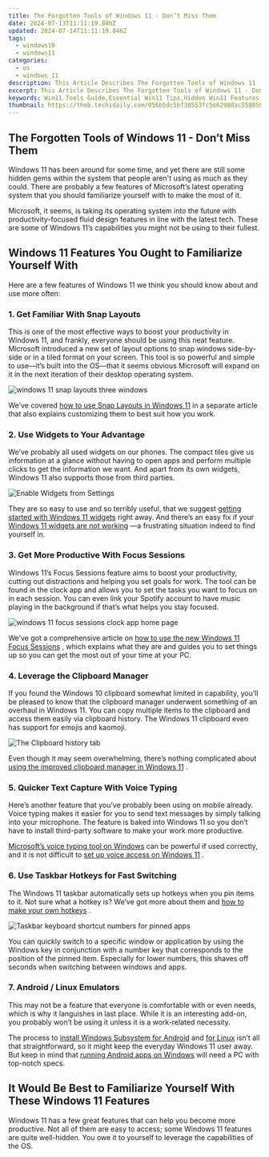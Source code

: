 ```yaml
---
title: The Forgotten Tools of Windows 11 - Don’t Miss Them
date: 2024-07-13T11:11:19.846Z
updated: 2024-07-14T11:11:19.846Z
tags:
  - windows10
  - windows11
categories:
  - os
  - windows 11
description: This Article Describes The Forgotten Tools of Windows 11 - Don’t Miss Them
excerpt: This Article Describes The Forgotten Tools of Windows 11 - Don’t Miss Them
keywords: Win11 Tools Guide,Essential Win11 Tips,Hidden Win11 Features,Windows 11 Unknown Utilities,Mastering Win11 Extras,Secret Win11 Commands,Advanced Win11 Tools
thumbnail: https://thmb.techidaily.com/056b5dc5bf38553fc5e62980ac558058cdfef6fae043dca04e140a16eeec969f.jpg
---
```


## The Forgotten Tools of Windows 11 - Don’t Miss Them

 Windows 11 has been around for some time, and yet there are still some hidden gems within the system that people aren't using as much as they could. There are probably a few features of Microsoft’s latest operating system that you should familiarize yourself with to make the most of it.

 Microsoft, it seems, is taking its operating system into the future with productivity-focused fluid design features in line with the latest tech. These are some of Windows 11’s capabilities you might not be using to their fullest.

## Windows 11 Features You Ought to Familiarize Yourself With

 Here are a few features of Windows 11 we think you should know about and use more often:

### 1\. Get Familiar With Snap Layouts

 This is one of the most effective ways to boost your productivity in Windows 11, and frankly, everyone should be using this neat feature. Microsoft introduced a new set of layout options to snap windows side-by-side or in a tiled format on your screen. This tool is so powerful and simple to use—it’s built into the OS—that it seems obvious Microsoft will expand on it in the next iteration of their desktop operating system.

![windows 11 snap layouts three windows](https://static1.makeuseofimages.com/wordpress/wp-content/uploads/2021/08/windows-11-snap-layouts-three-windows.jpg)

 We’ve covered [how to use Snap Layouts in Windows 11](https://www.makeuseof.com/how-to-use-snap-layouts-in-windows-11/) in a separate article that also explains customizing them to best suit how you work.

### 2\. Use Widgets to Your Advantage

 We’ve probably all used widgets on our phones. The compact tiles give us information at a glance without having to open apps and perform multiple clicks to get the information we want. And apart from its own widgets, Windows 11 also supports those from third parties.

![Enable Widgets from Settings](https://static1.makeuseofimages.com/wordpress/wp-content/uploads/2023/02/enable-widgets-from-settings.jpg)

 They are so easy to use and so terribly useful, that we suggest [getting started with Windows 11 widgets](https://www.makeuseof.com/windows-11-widgets-starter-tips/) right away. And there’s an easy fix if your [Windows 11 widgets are not working](https://www.makeuseof.com/windows-11-widgets-not-working/) —a frustrating situation indeed to find yourself in.

### 3\. Get More Productive With Focus Sessions

 Windows 11’s Focus Sessions feature aims to boost your productivity, cutting out distractions and helping you set goals for work. The tool can be found in the clock app and allows you to set the tasks you want to focus on in each session. You can even link your Spotify account to have music playing in the background if that’s what helps you stay focused.

![windows 11 focus sessions clock app home page](https://static1.makeuseofimages.com/wordpress/wp-content/uploads/2021/08/windows-11-focus-sessions-clock-app-home-page.jpg)

 We’ve got a comprehensive article on [how to use the new Windows 11 Focus Sessions](https://www.makeuseof.com/how-to-use-windows-11-focus-sessions/) , which explains what they are and guides you to set things up so you can get the most out of your time at your PC.

### 4\. Leverage the Clipboard Manager

 If you found the Windows 10 clipboard somewhat limited in capability, you’ll be pleased to know that the clipboard manager underwent something of an overhaul in Windows 11\. You can copy multiple items to the clipboard and access them easily via clipboard history. The Windows 11 clipboard even has support for emojis and kaomoji.

![The Clipboard history tab](https://static1.makeuseofimages.com/wordpress/wp-content/uploads/2021/11/the-clipboard-history-tab.png)

 Even though it may seem overwhelming, there’s nothing complicated about [using the improved clipboard manager in Windows 11](https://www.makeuseof.com/how-to-use-clipboard-manager-in-windows-11/) .

### 5\. Quicker Text Capture With Voice Typing

 Here’s another feature that you’ve probably been using on mobile already. Voice typing makes it easier for you to send text messages by simply talking into your microphone. The feature is baked into Windows 11 so you don’t have to install third-party software to make your work more productive.

[Microsoft’s voice typing tool on Windows](https://www.makeuseof.com/how-to-start-voice-typing-on-windows-11/) can be powerful if used correctly, and it is not difficult to [set up voice access on Windows 11](https://www.makeuseof.com/windows-11-enable-voice-access/) .

### 6\. Use Taskbar Hotkeys for Fast Switching

 The Windows 11 taskbar automatically sets up hotkeys when you pin items to it. Not sure what a hotkey is? We’ve got more about them and [how to make your own hotkeys](https://www.makeuseof.com/what-is-a-hotkey-how-to-make-custom/) .

![Taskbar keyboard shortcut numbers for pinned apps](https://static1.makeuseofimages.com/wordpress/wp-content/uploads/2022/08/keyboard-shortcut-numbers-1.jpg)

 You can quickly switch to a specific window or application by using the Windows key in conjunction with a number key that corresponds to the position of the pinned item. Especially for lower numbers, this shaves off seconds when switching between windows and apps.

### 7\. Android / Linux Emulators

 This may not be a feature that everyone is comfortable with or even needs, which is why it languishes in last place. While it is an interesting add-on, you probably won’t be using it unless it is a work-related necessity.

 The process to [install Windows Subsystem for Android](https://www.makeuseof.com/windows-11-sideload-android-apps/) and [for Linux](https://www.makeuseof.com/windows-11-install-run-bash/) isn’t all that straightforward, so it might keep the everyday Windows 11 user away. But keep in mind that [running Android apps on Windows](https://www.makeuseof.com/windows-11-android-system-requirements/) will need a PC with top-notch specs.

## It Would Be Best to Familiarize Yourself With These Windows 11 Features

 Windows 11 has a few great features that can help you become more productive. Not all of them are easy to access; some Windows 11 features are quite well-hidden. You owe it to yourself to leverage the capabilities of the OS.

<ins class="adsbygoogle"
     style="display:block"
     data-ad-format="autorelaxed"
     data-ad-client="ca-pub-7571918770474297"
     data-ad-slot="1223367746"></ins>



<ins class="adsbygoogle"
     style="display:block"
     data-ad-client="ca-pub-7571918770474297"
     data-ad-slot="8358498916"
     data-ad-format="auto"
     data-full-width-responsive="true"></ins>




